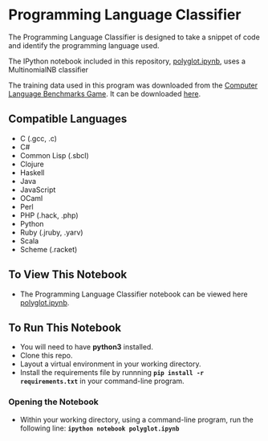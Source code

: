 # Programming Language Classifier

The Programming Language Classifier is designed to take a snippet of code and identify the programming language used.

The IPython notebook included in this repository, [polyglot.ipynb](https://github.com/JonathanKross/programming-language-classifier/blob/master/polyglot.ipynb), uses a MultinomialNB classifier


The training data used in this program was downloaded from the [Computer Language Benchmarks Game](http://benchmarksgame.alioth.debian.org/). It can be downloaded [here](https://alioth.debian.org/snapshots.php?group_id=100815).

## Compatible Languages
* C (.gcc, .c)
* C#
* Common Lisp (.sbcl)
* Clojure
* Haskell
* Java
* JavaScript
* OCaml
* Perl
* PHP (.hack, .php)
* Python
* Ruby (.jruby, .yarv)
* Scala
* Scheme (.racket)

## To View This Notebook

* The Programming Language Classifier notebook can be viewed here [polyglot.ipynb](https://github.com/JonathanKross/programming-language-classifier/blob/master/polyglot.ipynb).

## To Run This Notebook

* You will need to have **python3** installed.
* Clone this repo.
* Layout a virtual environment in your working directory.
* Install the requirements file by runnning **`pip install -r requirements.txt`** in your command-line program.

### Opening the Notebook

* Within your working directory, using a command-line program, run the following line: **`ipython notebook polyglot.ipynb`**
